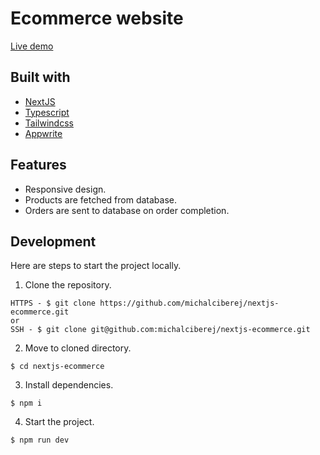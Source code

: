 # Ecommerce website

[Live demo](https://nextjs-ecommerce-five-chi.vercel.app/)

## Built with

- [NextJS](https://nextjs.org/)
- [Typescript](https://www.typescriptlang.org/)
- [Tailwindcss](https://tailwindcss.com/)
- [Appwrite](https://appwrite.io/)

## Features

- Responsive design.
- Products are fetched from database.
- Orders are sent to database on order completion.

## Development

Here are steps to start the project locally.

1. Clone the repository.

```
HTTPS - $ git clone https://github.com/michalciberej/nextjs-ecommerce.git
or
SSH - $ git clone git@github.com:michalciberej/nextjs-ecommerce.git
```

2. Move to cloned directory.

```
$ cd nextjs-ecommerce
```

3. Install dependencies.

```
$ npm i
```

4. Start the project.

```
$ npm run dev
```
